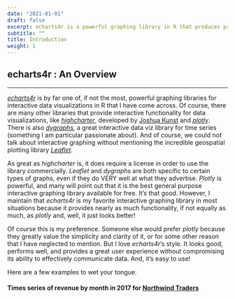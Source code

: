 ```yaml
---
date: "2021-01-01"
draft: false
excerpt: echarts4r is a powerful graphing library in R that produces professional looking, insightful data visualizations. In this series, we'll           be taking a look at the different chart types it provides and how to customize them. This post will go over what to expect from                   this series and the layout of its structure.   
subtitle: ""
title: Introduction
weight: 1
---
```


<script src="{{< blogdown/postref >}}index_files/htmlwidgets/htmlwidgets.js"></script>
<script src="{{< blogdown/postref >}}index_files/echarts4r/echarts-en.min.js"></script>
<script src="{{< blogdown/postref >}}index_files/echarts4r/ecStat.min.js"></script>
<script src="{{< blogdown/postref >}}index_files/echarts4r/dataTool.min.js"></script>
<script src="{{< blogdown/postref >}}index_files/echarts4r-binding/echarts4r.js"></script>

## echarts4r : An Overview

------------------------------------------------------------------------

[*echarts4r*](https://echarts4r.john-coene.com/index.html) is by far one of, if not the most, powerful graphing libraries for interactive data visualizations in R that I have come across. Of course, there are many other libraries that provide interactive functionality for data visualizations, like [*highcharter*](https://jkunst.com/highcharter/), developed by [Joshua Kunst](https://jkunst.com/) and [*plotly*](https://plotly.com/r/). There is also [*dygraphs*](https://rstudio.github.io/dygraphs/), a great interactive data viz library for time series (something I am particular passionate about). And of course, we could not talk about interactive graphing without mentioning the incredible geospatial plotting library [*Leaflet*](https://rstudio.github.io/leaflet/).

As great as *highcharter* is, it does require a license in order to use the library commercially. *Leaflet* and *dygraphs* are both specific to certain types of graphs, even if they do VERY well at what they advertise. *Plotly* is powerful, and many will point out that it is the best general purpose interactive graphing library available for free. It’s that good. However, I maintain that *echarts4r* is my favorite interactive graphing library in most situations because it provides nearly as much functionality, if not equally as much, as *plotly* and, well, it just looks better!

Of course this is my preference. Someone else would prefer *plotly* because they greatly value the simplicity and clarity of it, or for some other reason that I have neglected to mention. But I love *echarts4r*’s style. It looks good, performs well, and provides a great user experience without compromising its ability to effectively communicate data. And, it’s easy to use!

Here are a few examples to wet your tongue.

#### Times series of revenue by month in 2017 for [Northwind Traders](https://learn.microsoft.com/en-us/power-apps/maker/canvas-apps/northwind-install)

<div class="echarts4r html-widget html-fill-item-overflow-hidden html-fill-item" id="htmlwidget-1" style="width:100%;height:500px;"></div>
<script type="application/json" data-for="htmlwidget-1">{"x":{"theme":"","tl":false,"draw":true,"renderer":"canvas","events":[],"buttons":[],"opts":{"yAxis":[{"show":true,"name":"USD","axisLabel":{"formatter":"function(value, index) {\n        var fmt = new Intl.NumberFormat('en', {\"style\":\"currency\",\"minimumFractionDigits\":0,\"maximumFractionDigits\":0,\"currency\":\"USD\"});\n        return fmt.format(value);\n    }"}}],"xAxis":[{"data":["2017-01-01","2017-02-01","2017-03-01","2017-04-01","2017-05-01","2017-06-01","2017-07-01","2017-08-01","2017-09-01","2017-10-01","2017-11-01","2017-12-01"],"type":"time","boundaryGap":true,"name":"Date"}],"legend":{"data":["Total Revenue","Smoothed Trend Line"]},"series":[{"data":[{"value":["2017-01-01","61258.07"]},{"value":["2017-02-01","38483.64"]},{"value":["2017-03-01","38547.22"]},{"value":["2017-04-01","53032.95"]},{"value":["2017-05-01","53781.29"]},{"value":["2017-06-01","36362.80"]},{"value":["2017-07-01","51020.86"]},{"value":["2017-08-01","47287.67"]},{"value":["2017-09-01","55629.24"]},{"value":["2017-10-01","66749.23"]},{"value":["2017-11-01","43533.81"]},{"value":["2017-12-01","71398.43"]}],"name":"Total Revenue","type":"bar","yAxisIndex":0,"xAxisIndex":0,"coordinateSystem":"cartesian2d","itemStyle":{"color":"#0d2e4c"},"emphasis":{"itemStyle":{"color":"#009B77"}}},{"data":[{"value":["2017-01-01","53982.03"]},{"value":["2017-02-01","48765.35"]},{"value":["2017-03-01","45951.37"]},{"value":["2017-04-01","45413.21"]},{"value":["2017-05-01","48524.20"]},{"value":["2017-06-01","46412.31"]},{"value":["2017-07-01","44802.66"]},{"value":["2017-08-01","51280.34"]},{"value":["2017-09-01","54066.25"]},{"value":["2017-10-01","56801.19"]},{"value":["2017-11-01","60418.25"]},{"value":["2017-12-01","64403.52"]}],"type":"line","yAxisIndex":0,"xAxisIndex":0,"name":"Smoothed Trend Line","itemStyle":{"color":"#009B77"},"emphasis":{"itemStyle":{"color":"white","borderColor":"#0d2e4c"}}}],"tooltip":{"trigger":"axis","borderColor":"#0d2e4c","formatter":"function(params, ticket, callback) {\n        var fmt = new Intl.NumberFormat('en', {\"style\":\"currency\",\"minimumFractionDigits\":0,\"maximumFractionDigits\":0,\"currency\":\"USD\"});\n        var res = params[0].value[0];\n        for (i = 0; i < params.length; i++) {\n            res += '<br />' +\n                   params[i].marker + ' ' +\n                   params[i].seriesName + ': ' +\n                   fmt.format(parseFloat(params[i].value[1]));\n        }\n        return res;\n    }","axisPointer":{"label":"function(params, ticket, callback) {\n        var fmt = new Intl.NumberFormat('en', {\"style\":\"currency\",\"minimumFractionDigits\":0,\"maximumFractionDigits\":0,\"currency\":\"USD\"});\n        var res = params[0].value[0];\n        for (i = 0; i < params.length; i++) {\n            res += '<br />' +\n                   params[i].marker + ' ' +\n                   params[i].seriesName + ': ' +\n                   fmt.format(parseFloat(params[i].value[1]));\n        }\n        return res;\n    }"}},"dataZoom":[{"type":"slider","xAxisIndex":0}],"toolbox":{"feature":{"dataZoom":[]}},"axisPointer":{"label":{"show":false}}},"dispose":true},"evals":["opts.yAxis.0.axisLabel.formatter","opts.tooltip.formatter","opts.tooltip.axisPointer.label"],"jsHooks":[]}</script>
